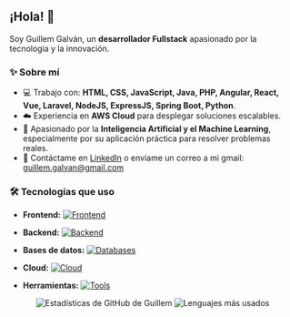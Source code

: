 ## ¡Hola! 👋

Soy Guillem Galván, un **desarrollador Fullstack** apasionado por la tecnología y la innovación.

### ✨ Sobre mí

* 💻 Trabajo con: **HTML, CSS, JavaScript, Java, PHP, Angular, React, Vue, Laravel, NodeJS, ExpressJS, Spring Boot, Python**.
* ☁️ Experiencia en **AWS Cloud** para desplegar soluciones escalables.
* 🌱 Apasionado por la **Inteligencia Artificial y el Machine Learning**, especialmente por su aplicación práctica para resolver problemas reales.
* 📧 Contáctame en [LinkedIn](https://www.linkedin.com/in/guillemgalvan/) o enviame un correo a mi gmail: guillem.galvan@gmail.com

### 🛠️ Tecnologías que uso

* **Frontend:**
  [![Frontend](https://skillicons.dev/icons?i=html,css,js,ts,angular,react,vue,ajax)](https://skillicons.dev)

* **Backend:**
  [![Backend](https://skillicons.dev/icons?i=java,nodejs,express,spring,php,laravel,graphql)](https://skillicons.dev)

* **Bases de datos:**
  [![Databases](https://skillicons.dev/icons?i=mysql,mongodb)](https://skillicons.dev)

* **Cloud:**
  [![Cloud](https://skillicons.dev/icons?i=aws)](https://skillicons.dev)

* **Herramientas:**
  [![Tools](https://skillicons.dev/icons?i=git,github,docker)](https://skillicons.dev)

<p align="center">
  <img src="https://github-readme-stats.vercel.app/api?username=GuillemGalvan&show_icons=true&theme=github_dark" alt="Estadísticas de GitHub de Guillem" />
  <img src="https://github-readme-stats.vercel.app/api/top-langs/?username=GuillemGalvan&layout=compact&theme=github_dark" alt="Lenguajes más usados" />
</p>
